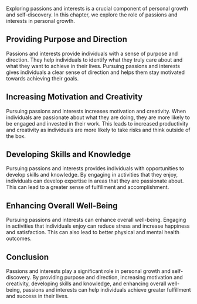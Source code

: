 
Exploring passions and interests is a crucial component of personal growth and self-discovery. In this chapter, we explore the role of passions and interests in personal growth.

Providing Purpose and Direction
-------------------------------

Passions and interests provide individuals with a sense of purpose and direction. They help individuals to identify what they truly care about and what they want to achieve in their lives. Pursuing passions and interests gives individuals a clear sense of direction and helps them stay motivated towards achieving their goals.

Increasing Motivation and Creativity
------------------------------------

Pursuing passions and interests increases motivation and creativity. When individuals are passionate about what they are doing, they are more likely to be engaged and invested in their work. This leads to increased productivity and creativity as individuals are more likely to take risks and think outside of the box.

Developing Skills and Knowledge
-------------------------------

Pursuing passions and interests provides individuals with opportunities to develop skills and knowledge. By engaging in activities that they enjoy, individuals can develop expertise in areas that they are passionate about. This can lead to a greater sense of fulfillment and accomplishment.

Enhancing Overall Well-Being
----------------------------

Pursuing passions and interests can enhance overall well-being. Engaging in activities that individuals enjoy can reduce stress and increase happiness and satisfaction. This can also lead to better physical and mental health outcomes.

Conclusion
----------

Passions and interests play a significant role in personal growth and self-discovery. By providing purpose and direction, increasing motivation and creativity, developing skills and knowledge, and enhancing overall well-being, passions and interests can help individuals achieve greater fulfillment and success in their lives.
